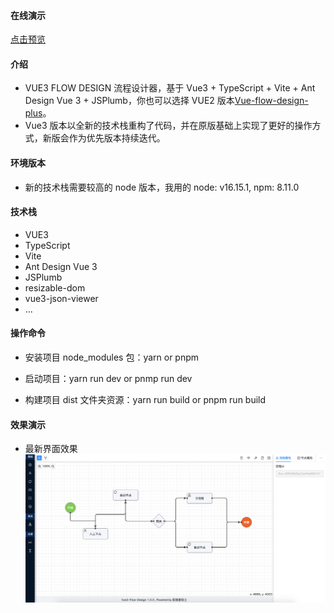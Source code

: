 #### 在线演示

[点击预览](http://47.106.144.239:8081/)

#### 介绍

- VUE3 FLOW DESIGN 流程设计器，基于 Vue3 + TypeScript + Vite + Ant Design Vue 3 + JSPlumb，你也可以选择 VUE2 版本[Vue-flow-design-plus](https://gitee.com/zhangyeping/vue-flow-design-plus)。
- Vue3 版本以全新的技术栈重构了代码，并在原版基础上实现了更好的操作方式，新版会作为优先版本持续迭代。

#### 环境版本

- 新的技术栈需要较高的 node 版本，我用的 node: v16.15.1, npm: 8.11.0

#### 技术栈

- VUE3
- TypeScript
- Vite
- Ant Design Vue 3
- JSPlumb
- resizable-dom
- vue3-json-viewer
- ...

#### 操作命令

- 安装项目 node_modules 包：yarn or pnpm

- 启动项目：yarn run dev or pnmp run dev

- 构建项目 dist 文件夹资源：yarn run build or pnpm run build

#### 效果演示

- 最新界面效果 ![01](README.assets/01.png)
